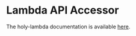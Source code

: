 # Lambda API Accessor

The holy-lambda documentation is available [here](https://fierycod.github.io/holy-lambda).

